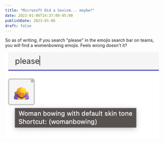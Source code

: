 ```yaml
---
title: "Microsoft Did a Sexism... maybe?"
date: 2023-01-06T14:37:09-05:00
publishDate: 2023-01-06
draft: false
---
```


So as of writing, if you search "please" in the emojis search bar on teams, you will find a womenbowing emojis. Feels wrong doesn't it? 

![Microsoft Teams oops](static/322486299_726811235323467_1365920987673052063_n.png)